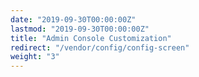 ```yaml
---
date: "2019-09-30T00:00:00Z"
lastmod: "2019-09-30T00:00:00Z"
title: "Admin Console Customization"
redirect: "/vendor/config/config-screen"
weight: "3"
---
```


